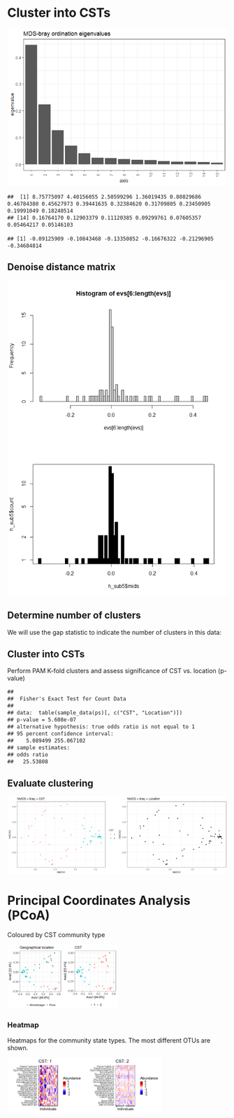 # Cluster into CSTs

![](CST_files/figure-markdown_strict/MDS_CLR-1.png)

    ##  [1] 8.75775097 4.40156055 2.50599296 1.36019435 0.80829686 0.46784380 0.45627973 0.39441635 0.32384620 0.31709805 0.23450905 0.19991049 0.18240514
    ## [14] 0.16764170 0.12903379 0.11120385 0.09299761 0.07605357 0.05464217 0.05146103

    ## [1] -0.09125909 -0.10843468 -0.13350852 -0.16676322 -0.21296905 -0.34684814

## Denoise distance matrix

![](CST_files/figure-markdown_strict/PCoA-cutoff2_CLR-1.png)![](CST_files/figure-markdown_strict/PCoA-cutoff2_CLR-2.png)

## Determine number of clusters

We will use the gap statistic to indicate the number of clusters in this
data:

## Cluster into CSTs

Perform PAM K-fold clusters and assess significance of CST vs. location
(p-value)

    ## 
    ##  Fisher's Exact Test for Count Data
    ## 
    ## data:  table(sample_data(ps)[, c("CST", "Location")])
    ## p-value = 5.608e-07
    ## alternative hypothesis: true odds ratio is not equal to 1
    ## 95 percent confidence interval:
    ##    5.089499 255.067102
    ## sample estimates:
    ## odds ratio 
    ##   25.53808

## Evaluate clustering

<img src="CST_files/figure-markdown_strict/NMDS-1.png" width="50%" /><img src="CST_files/figure-markdown_strict/NMDS-2.png" width="50%" />

# Principal Coordinates Analysis (PCoA)

Coloured by CST community type

<img src="CST_files/figure-markdown_strict/pcoa-1.png" width="50%" />

### Heatmap

Heatmaps for the community state types. The most different OTUs are
shown.

<img src="CST_files/figure-markdown_strict/clust-diverse_CLRleo-1.png" width="35%" /><img src="CST_files/figure-markdown_strict/clust-diverse_CLRleo-2.png" width="35%" />
